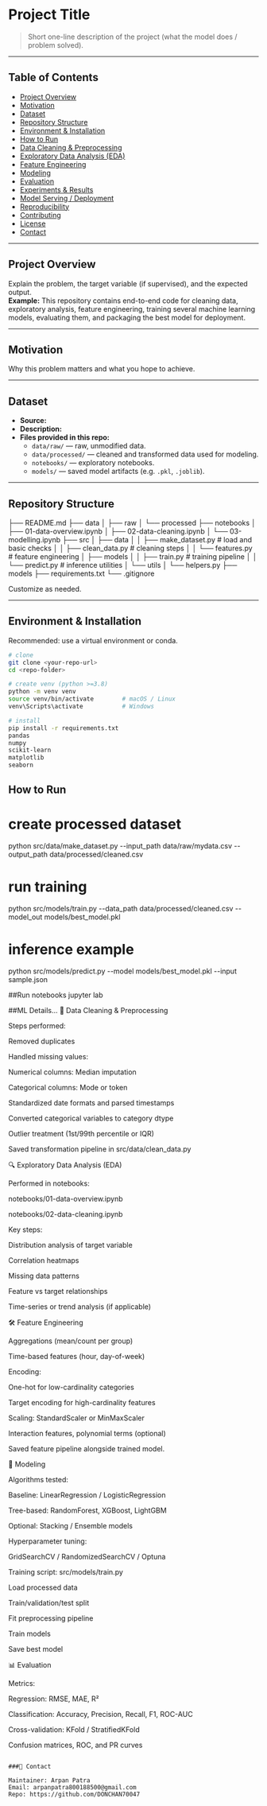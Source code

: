 # Project Title
> Short one-line description of the project (what the model does / problem solved).  
<!-- EDIT: e.g. "Predicting house prices using structured data" -->

---

## Table of Contents
- [Project Overview](#project-overview)
- [Motivation](#motivation)
- [Dataset](#dataset)
- [Repository Structure](#repository-structure)
- [Environment & Installation](#environment--installation)
- [How to Run](#how-to-run)
- [Data Cleaning & Preprocessing](#data-cleaning--preprocessing)
- [Exploratory Data Analysis (EDA)](#exploratory-data-analysis-eda)
- [Feature Engineering](#feature-engineering)
- [Modeling](#modeling)
- [Evaluation](#evaluation)
- [Experiments & Results](#experiments--results)
- [Model Serving / Deployment](#model-serving--deployment)
- [Reproducibility](#reproducibility)
- [Contributing](#contributing)
- [License](#license)
- [Contact](#contact)

---

## Project Overview
Explain the problem, the target variable (if supervised), and the expected output.  
**Example:** This repository contains end-to-end code for cleaning data, exploratory analysis, feature engineering, training several machine learning models, evaluating them, and packaging the best model for deployment.

---

## Motivation
Why this problem matters and what you hope to achieve.  
<!-- EDIT: 1–3 sentences -->

---

## Dataset
- **Source:** <!-- EDIT: dataset source / link -->
- **Description:** <!-- EDIT: short description of columns, target, date range -->
- **Files provided in this repo:**  
  - `data/raw/` — raw, unmodified data.  
  - `data/processed/` — cleaned and transformed data used for modeling.  
  - `notebooks/` — exploratory notebooks.  
  - `models/` — saved model artifacts (e.g. `.pkl`, `.joblib`).  

---

## Repository Structure
├── README.md
├── data
│ ├── raw
│ └── processed
├── notebooks
│ ├── 01-data-overview.ipynb
│ ├── 02-data-cleaning.ipynb
│ └── 03-modelling.ipynb
├── src
│ ├── data
│ │ ├── make_dataset.py # load and basic checks
│ │ ├── clean_data.py # cleaning steps
│ │ └── features.py # feature engineering
│ ├── models
│ │ ├── train.py # training pipeline
│ │ └── predict.py # inference utilities
│ └── utils
│ └── helpers.py
├── models
├── requirements.txt
└── .gitignore

Customize as needed.

---

## Environment & Installation
Recommended: use a virtual environment or conda.

```bash
# clone
git clone <your-repo-url>
cd <repo-folder>

# create venv (python >=3.8)
python -m venv venv
source venv/bin/activate        # macOS / Linux
venv\Scripts\activate           # Windows

# install
pip install -r requirements.txt
pandas
numpy
scikit-learn
matplotlib
seaborn
```

## How to Run
# create processed dataset
python src/data/make_dataset.py --input_path data/raw/mydata.csv --output_path data/processed/cleaned.csv

# run training
python src/models/train.py --data_path data/processed/cleaned.csv --model_out models/best_model.pkl

# inference example
python src/models/predict.py --model models/best_model.pkl --input sample.json


##Run notebooks
jupyter lab

##ML Details...
🧹 Data Cleaning & Preprocessing

Steps performed:

 Removed duplicates

 Handled missing values:

Numerical columns: Median imputation

Categorical columns: Mode or <missing> token

 Standardized date formats and parsed timestamps

 Converted categorical variables to category dtype

 Outlier treatment (1st/99th percentile or IQR)

 Saved transformation pipeline in src/data/clean_data.py

🔍 Exploratory Data Analysis (EDA)

Performed in notebooks:

notebooks/01-data-overview.ipynb

notebooks/02-data-cleaning.ipynb

Key steps:

Distribution analysis of target variable

Correlation heatmaps

Missing data patterns

Feature vs target relationships

Time-series or trend analysis (if applicable)

🛠️ Feature Engineering

Aggregations (mean/count per group)

Time-based features (hour, day-of-week)

Encoding:

One-hot for low-cardinality categories

Target encoding for high-cardinality features

Scaling: StandardScaler or MinMaxScaler

Interaction features, polynomial terms (optional)

Saved feature pipeline alongside trained model.

🤖 Modeling

Algorithms tested:

Baseline: LinearRegression / LogisticRegression

Tree-based: RandomForest, XGBoost, LightGBM

Optional: Stacking / Ensemble models

Hyperparameter tuning:

GridSearchCV / RandomizedSearchCV / Optuna

Training script: src/models/train.py

Load processed data

Train/validation/test split

Fit preprocessing pipeline

Train models

Save best model

📊 Evaluation

Metrics:

Regression: RMSE, MAE, R²

Classification: Accuracy, Precision, Recall, F1, ROC-AUC

Cross-validation: KFold / StratifiedKFold

Confusion matrices, ROC, and PR curves
```

###📧 Contact

Maintainer: Arpan Patra 
Email: arpanpatra800188500@gmail.com 
Repo: https://github.com/DONCHAN70047
